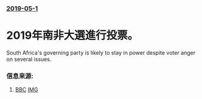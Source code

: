 ### [2019-05-1](/news/2019/05/1/index.md)

##### 
# 2019年南非大選進行投票。 

South Africa's governing party is likely to stay in power despite voter anger on several issues.


### 信息来源:

1. [BBC](https://www.bbc.co.uk/news/world-africa-48186881) [IMG](https://ichef.bbci.co.uk/news/1024/branded_news/4988/production/_106842881_053828051-1.jpg)
